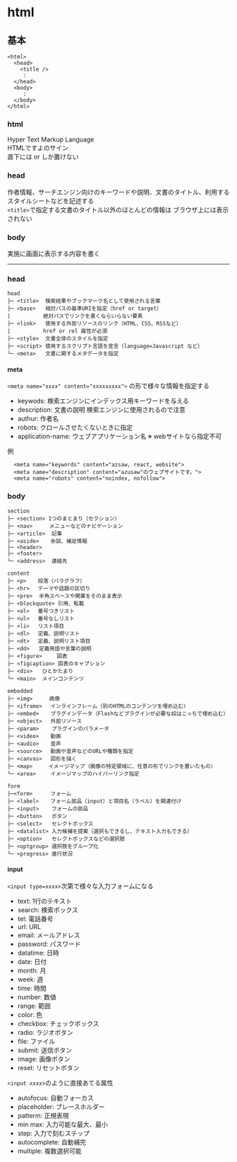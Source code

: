 # html

## 基本
```
<html>
  <head>
    <title />
     :
  </head>
  <body>
     :
  </body>
</html>
```

### html
Hyper Text Markup Language<br />
HTMLですよのサイン<br />
直下には<head><body> or <head><frameset> しか置けない

### head
作者情報、サーチエンジン向けのキーワードや説明、文書のタイトル、利用するスタイルシートなどを記述する<br />
`<title>`で指定する文書のタイトル以外のほとんどの情報は ブラウザ上には表示されない

### body
実施に画面に表示する内容を書く

----
  
### head
```
head
├─ <title>  検索結果やブックマーク名として使用される言葉
├─ <base>   相対パスの基準URIを指定（href or target）
|　　　　　  絶対パスでリンクを書くならいらない要素
├─ <link>   使用する外部リソースのリンク（HTML、CSS、RSSなど）
|　　　　　  href or rel 属性が必須
├─ <style>  文書全体のスタイルを指定
├─ <script> 使用するスクリプト言語を宣言（language=Javascript など）
└─ <meta>   文書に関するメタデータを指定
```

#### meta
`<meta name="xxxx" content="xxxxxxxxx">` の形で様々な情報を指定する
  * keywods: 検索エンジンにインデックス用キーワードを与える
  * description: 文書の説明 検索エンジンに使用されるので注意
  * authur: 作者名
  * robots: クロールさせたくないときに指定
  * application-name: ウェブアプリケーション名 ※ webサイトなら指定不可
  
例
```
  <meta name="keywords" content="azsaw, react, website">
  <meta name="description" content="azusaw"のウェブサイトです。">
  <meta name="robots" content="noindex, nofollow">
```
  
### body
```
section
├─ <section> 1つのまとまり（セクション）
├─ <nav>　　  メニューなどのナビゲーション
├─ <article>  記事
├─ <aside>  　余談、補足情報
├─ <header>
├─ <footer>
└─ <address>  連絡先

content
├─ <p> 　 段落（パラグラフ）
├─ <hr>　 テーマや話題の区切り
├─ <pre>  半角スペースや開業をそのまま表示
├─ <blockquote> 引用、転載
├─ <ol> 　番号つきリスト
├─ <ul> 　番号なしリスト
├─ <li> 　リスト項目
├─ <dl>　 定義、説明リスト
├─ <dt>　 定義、説明リスト項目
├─ <dd>   定義用語や言葉の説明
├─ <figure> 　  図表
├─ <figcaption> 図表のキャプション
├─ <div>   ひとかたまり 
└─ <main>  メインコンテンツ

embedded
├─ <img> 　 　画像
├─ <iframe>　 インラインフレーム（別のHTMLのコンテンツを埋め込む）
├─ <embed>  　プラグインデータ（Flashなどプラグインが必要な奴はこっちで埋め込む）
├─ <object> 　外部リソース
├─ <param>    プラグインのパラメータ
├─ <video> 　 動画
├─ <audio> 　 音声
├─ <source> 　動画や音声などのURLや種類を指定
├─ <canvas>　 図形を描く
├─ <map>　　　イメージマップ（画像の特定領域に、任意の形でリンクを置いたもの）
└─ <area>  　 イメージマップのハイパーリンク指定

form
├─<form> 　   フォーム
├─ <label>　  フォーム部品（input）と項目名（ラベル）を関連付け
├─ <input>    フォームの部品
├─ <button>   ボタン
├─ <select>   セレクトボックス
├─ <datalist> 入力候補を提案（選択もできるし、テキスト入力もできる）
├─ <option>   セレクトボックスなどの選択肢
├─ <optgroup> 選択肢をグループ化
└─ <progress> 進行状況
```

#### input
`<input type=xxxx>`次第で様々な入力フォームになる
* text: 1行のテキスト      
* search: 検索ボックス
* tel: 電話番号
* url: URL
* email: メールアドレス
* password: パスワード
* datatime: 日時
* date:  日付
* month: 月
* week: 週
* time: 時間
* number: 数値
* range: 範囲
* color: 色
* checkbox: チェックボックス
* radio: ラジオボタン
* file: ファイル
* submit: 送信ボタン
* image: 画像ボタン
* reset: リセットボタン

`<input xxxx>`のように直接あてる属性
* autofocus: 自動フォーカス
* placeholder: プレースホルダー
* patterm: 正規表現
* min max: 入力可能な最大、最小
* step: 入力で刻むステップ
* autocomplete: 自動補完
* multiple: 複数選択可能
